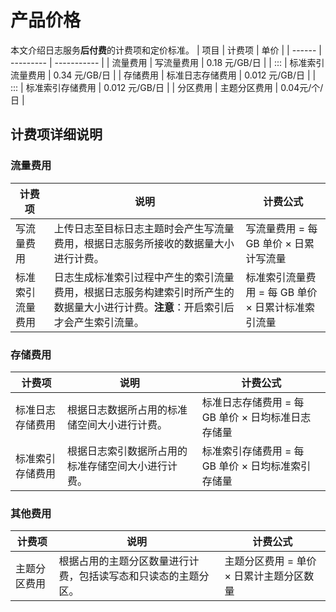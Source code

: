 # 产品价格

本文介绍日志服务**后付费**的计费项和定价标准。
| 项目     | 计费项    | 单价  |
| ------  | --------- | ----------- |
| 流量费用 | 写流量费用 | 0.18 元/GB/日           |
| ::: | 标准索引流量费用 | 0.34 元/GB/日          |
| 存储费用 | 标准日志存储费用 | 0.012 元/GB/日         |
| :::    | 标准索引存储费用 | 0.012 元/GB/日 |
| 分区费用 | 主题分区费用 | 0.04元/个/日 |

## 计费项详细说明

### 流量费用

| 计费项           | 说明                                                         | 计费公式                                           |
| ---------------- | ------------------------------------------------------------ | -------------------------------------------------- |
| 写流量费用       | 上传日志至目标日志主题时会产生写流量费用，根据日志服务所接收的数据量大小进行计费。 | 写流量费用 = 每 GB 单价 × 日累计写流量             |
| 标准索引流量费用 | 日志生成标准索引过程中产生的索引流量费用，根据日志服务构建索引时所产生的数据量大小进行计费。**注意**：开启索引后才会产生索引流量。 | 标准索引流量费用 = 每 GB 单价 × 日累计标准索引流量 |

### 存储费用

| 计费项                        | 说明                                                         | 计费公式                                                     |
| ----------------------------- | ------------------------------------------------------------ | ------------------------------------------------------------ |
| 标准日志存储费用             | 根据日志数据所占用的标准储空间大小进行计费。 | 标准日志存储费用 = 每 GB 单价 × 日均标准日志存储量 |
| 标准索引存储费用 | 根据日志索引数据所占用的标准存储空间大小进行计费。 | 标准索引存储费用 = 每 GB 单价 × 日均标准索引存储量 |

### 其他费用

| 计费项       | 说明                                                         | 计费公式                                 |
| ------------ | ------------------------------------------------------------ | ---------------------------------------- |
| 主题分区费用 | 根据占用的主题分区数量进行计费，包括读写态和只读态的主题分区。 | 主题分区费用 = 单价 × 日累计主题分区数量 |